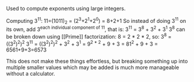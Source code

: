 Used to compute exponents using large integers.

Computing 3<sup>11</sup>: 11=(1011)<sub>2</sub> = (2<sup>3</sup>+2<sup>1</sup>+2<sup>0</sup>) = 8+2+1
So instead of doing 3<sup>11</sup> on its own, add 3<sup>each individual component of 11</sup>, that is:
3<sup>11</sup> = 3<sup>8</sup> + 3<sup>2</sup> + 3<sup>1</sup>
3<sup>8</sup> can be broken down using [[Prime]] factorization: 8 = 2 * 2 * 2, so: 3<sup>8</sup> = ((3<sup>2</sup>)<sup>2</sup>)<sup>2</sup>
3<sup>11</sup> = ((3<sup>2</sup>)<sup>2</sup>)<sup>2</sup> + 3<sup>2</sup> + 3<sup>1</sup> = 9<sup>2 * 2</sup> + 9 + 3 = 81<sup>2</sup> + 9 + 3 = 6561+9+3=6573

This does not make these things effortless, but breaking something up into multiple smaller values which may be added is much more manageable without a calculator.